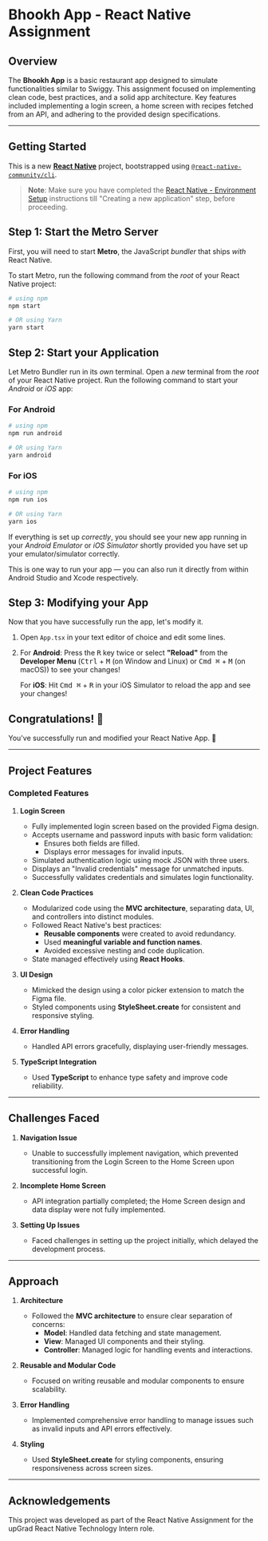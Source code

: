 # Bhookh App - React Native Assignment  

## Overview  
The **Bhookh App** is a basic restaurant app designed to simulate functionalities similar to Swiggy. This assignment focused on implementing clean code, best practices, and a solid app architecture. Key features included implementing a login screen, a home screen with recipes fetched from an API, and adhering to the provided design specifications.  

---

## Getting Started

This is a new [**React Native**](https://reactnative.dev) project, bootstrapped using [`@react-native-community/cli`](https://github.com/react-native-community/cli).

>**Note**: Make sure you have completed the [React Native - Environment Setup](https://reactnative.dev/docs/environment-setup) instructions till "Creating a new application" step, before proceeding.

## Step 1: Start the Metro Server

First, you will need to start **Metro**, the JavaScript _bundler_ that ships _with_ React Native.

To start Metro, run the following command from the _root_ of your React Native project:

```bash
# using npm
npm start

# OR using Yarn
yarn start
```

## Step 2: Start your Application

Let Metro Bundler run in its _own_ terminal. Open a _new_ terminal from the _root_ of your React Native project. Run the following command to start your _Android_ or _iOS_ app:

### For Android

```bash
# using npm
npm run android

# OR using Yarn
yarn android
```

### For iOS

```bash
# using npm
npm run ios

# OR using Yarn
yarn ios
```

If everything is set up _correctly_, you should see your new app running in your _Android Emulator_ or _iOS Simulator_ shortly provided you have set up your emulator/simulator correctly.

This is one way to run your app — you can also run it directly from within Android Studio and Xcode respectively.

## Step 3: Modifying your App

Now that you have successfully run the app, let's modify it.

1. Open `App.tsx` in your text editor of choice and edit some lines.
2. For **Android**: Press the <kbd>R</kbd> key twice or select **"Reload"** from the **Developer Menu** (<kbd>Ctrl</kbd> + <kbd>M</kbd> (on Window and Linux) or <kbd>Cmd ⌘</kbd> + <kbd>M</kbd> (on macOS)) to see your changes!

   For **iOS**: Hit <kbd>Cmd ⌘</kbd> + <kbd>R</kbd> in your iOS Simulator to reload the app and see your changes!

## Congratulations! :tada:

You've successfully run and modified your React Native App. :partying_face:

---

## Project Features  

### Completed Features  
1. **Login Screen**  
   - Fully implemented login screen based on the provided Figma design.  
   - Accepts username and password inputs with basic form validation:  
     - Ensures both fields are filled.  
     - Displays error messages for invalid inputs.  
   - Simulated authentication logic using mock JSON with three users.  
   - Displays an "Invalid credentials" message for unmatched inputs.  
   - Successfully validates credentials and simulates login functionality.  

2. **Clean Code Practices**  
   - Modularized code using the **MVC architecture**, separating data, UI, and controllers into distinct modules.  
   - Followed React Native's best practices:  
     - **Reusable components** were created to avoid redundancy.  
     - Used **meaningful variable and function names**.  
     - Avoided excessive nesting and code duplication.  
   - State managed effectively using **React Hooks**.  

3. **UI Design**  
   - Mimicked the design using a color picker extension to match the Figma file.  
   - Styled components using **StyleSheet.create** for consistent and responsive styling.  

4. **Error Handling**  
   - Handled API errors gracefully, displaying user-friendly messages.  

5. **TypeScript Integration**  
   - Used **TypeScript** to enhance type safety and improve code reliability.  

---

## Challenges Faced  

1. **Navigation Issue**  
   - Unable to successfully implement navigation, which prevented transitioning from the Login Screen to the Home Screen upon successful login.

2. **Incomplete Home Screen**  
   - API integration partially completed; the Home Screen design and data display were not fully implemented.  

3. **Setting Up Issues**  
   - Faced challenges in setting up the project initially, which delayed the development process.  

---

## Approach  

1. **Architecture**  
   - Followed the **MVC architecture** to ensure clear separation of concerns:  
     - **Model**: Handled data fetching and state management.  
     - **View**: Managed UI components and their styling.  
     - **Controller**: Managed logic for handling events and interactions.  

2. **Reusable and Modular Code**  
   - Focused on writing reusable and modular components to ensure scalability.  

3. **Error Handling**  
   - Implemented comprehensive error handling to manage issues such as invalid inputs and API errors effectively.  

4. **Styling**  
   - Used **StyleSheet.create** for styling components, ensuring responsiveness across screen sizes.  

---

## Acknowledgements
This project was developed as part of the React Native Assignment for the upGrad React Native Technology Intern role.
